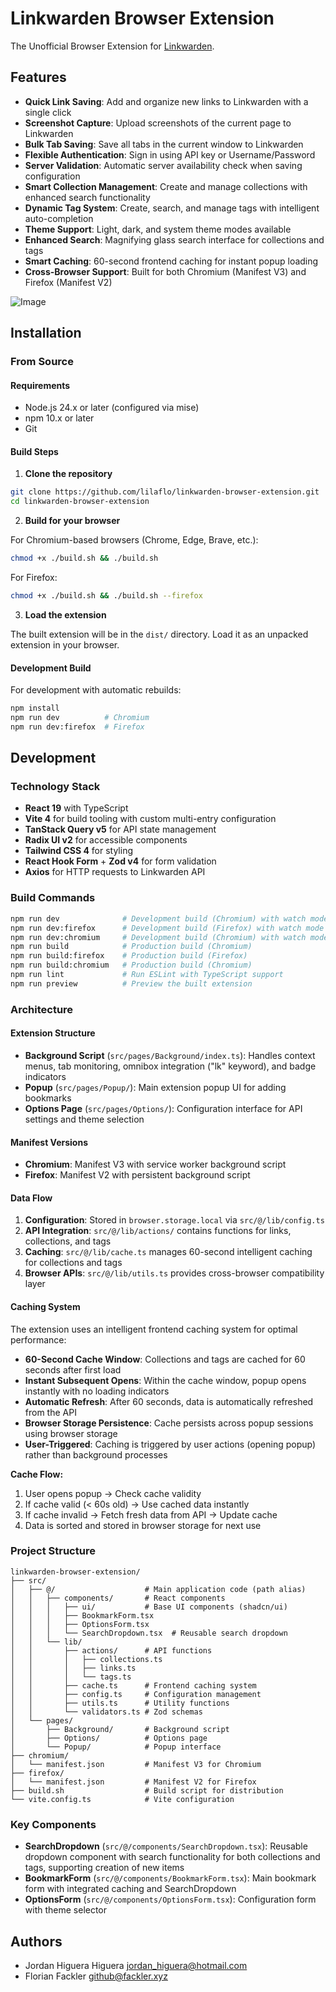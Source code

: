 # Linkwarden Browser Extension

The Unofficial Browser Extension for [Linkwarden](https://github.com/linkwarden/linkwarden).

## Features

- **Quick Link Saving**: Add and organize new links to Linkwarden with a single click
- **Screenshot Capture**: Upload screenshots of the current page to Linkwarden
- **Bulk Tab Saving**: Save all tabs in the current window to Linkwarden
- **Flexible Authentication**: Sign in using API key or Username/Password
- **Server Validation**: Automatic server availability check when saving configuration
- **Smart Collection Management**: Create and manage collections with enhanced search functionality
- **Dynamic Tag System**: Create, search, and manage tags with intelligent auto-completion
- **Theme Support**: Light, dark, and system theme modes available
- **Enhanced Search**: Magnifying glass search interface for collections and tags
- **Smart Caching**: 60-second frontend caching for instant popup loading
- **Cross-Browser Support**: Built for both Chromium (Manifest V3) and Firefox (Manifest V2)

![Image](/assets/linkwarden-extension.png)

## Installation

### From Source

#### Requirements

- Node.js 24.x or later (configured via mise)
- npm 10.x or later
- Git

#### Build Steps

1. **Clone the repository**

```bash
git clone https://github.com/lilaflo/linkwarden-browser-extension.git
cd linkwarden-browser-extension
```

2. **Build for your browser**

For Chromium-based browsers (Chrome, Edge, Brave, etc.):
```bash
chmod +x ./build.sh && ./build.sh
```

For Firefox:
```bash
chmod +x ./build.sh && ./build.sh --firefox
```

3. **Load the extension**

The built extension will be in the `dist/` directory. Load it as an unpacked extension in your browser.

#### Development Build

For development with automatic rebuilds:

```bash
npm install
npm run dev          # Chromium
npm run dev:firefox  # Firefox
```

## Development

### Technology Stack

- **React 19** with TypeScript
- **Vite 4** for build tooling with custom multi-entry configuration
- **TanStack Query v5** for API state management
- **Radix UI v2** for accessible components
- **Tailwind CSS 4** for styling
- **React Hook Form** + **Zod v4** for form validation
- **Axios** for HTTP requests to Linkwarden API

### Build Commands

```bash
npm run dev              # Development build (Chromium) with watch mode
npm run dev:firefox      # Development build (Firefox) with watch mode
npm run dev:chromium     # Development build (Chromium) with watch mode
npm run build            # Production build (Chromium)
npm run build:firefox    # Production build (Firefox)
npm run build:chromium   # Production build (Chromium)
npm run lint             # Run ESLint with TypeScript support
npm run preview          # Preview the built extension
```

### Architecture

#### Extension Structure

- **Background Script** (`src/pages/Background/index.ts`): Handles context menus, tab monitoring, omnibox integration ("lk" keyword), and badge indicators
- **Popup** (`src/pages/Popup/`): Main extension popup UI for adding bookmarks
- **Options Page** (`src/pages/Options/`): Configuration interface for API settings and theme selection

#### Manifest Versions

- **Chromium**: Manifest V3 with service worker background script
- **Firefox**: Manifest V2 with persistent background script

#### Data Flow

1. **Configuration**: Stored in `browser.storage.local` via `src/@/lib/config.ts`
2. **API Integration**: `src/@/lib/actions/` contains functions for links, collections, and tags
3. **Caching**: `src/@/lib/cache.ts` manages 60-second intelligent caching for collections and tags
4. **Browser APIs**: `src/@/lib/utils.ts` provides cross-browser compatibility layer

#### Caching System

The extension uses an intelligent frontend caching system for optimal performance:

- **60-Second Cache Window**: Collections and tags are cached for 60 seconds after first load
- **Instant Subsequent Opens**: Within the cache window, popup opens instantly with no loading indicators
- **Automatic Refresh**: After 60 seconds, data is automatically refreshed from the API
- **Browser Storage Persistence**: Cache persists across popup sessions using browser storage
- **User-Triggered**: Caching is triggered by user actions (opening popup) rather than background processes

**Cache Flow:**
1. User opens popup → Check cache validity
2. If cache valid (< 60s old) → Use cached data instantly
3. If cache invalid → Fetch fresh data from API → Update cache
4. Data is sorted and stored in browser storage for next use

### Project Structure

```
linkwarden-browser-extension/
├── src/
│   ├── @/                    # Main application code (path alias)
│   │   ├── components/       # React components
│   │   │   ├── ui/           # Base UI components (shadcn/ui)
│   │   │   ├── BookmarkForm.tsx
│   │   │   ├── OptionsForm.tsx
│   │   │   └── SearchDropdown.tsx  # Reusable search dropdown
│   │   └── lib/
│   │       ├── actions/      # API functions
│   │       │   ├── collections.ts
│   │       │   ├── links.ts
│   │       │   └── tags.ts
│   │       ├── cache.ts      # Frontend caching system
│   │       ├── config.ts     # Configuration management
│   │       ├── utils.ts      # Utility functions
│   │       └── validators.ts # Zod schemas
│   └── pages/
│       ├── Background/       # Background script
│       ├── Options/          # Options page
│       └── Popup/            # Popup interface
├── chromium/
│   └── manifest.json         # Manifest V3 for Chromium
├── firefox/
│   └── manifest.json         # Manifest V2 for Firefox
├── build.sh                  # Build script for distribution
└── vite.config.ts            # Vite configuration
```

### Key Components

- **SearchDropdown** (`src/@/components/SearchDropdown.tsx`): Reusable dropdown component with search functionality for both collections and tags, supporting creation of new items
- **BookmarkForm** (`src/@/components/BookmarkForm.tsx`): Main bookmark form with integrated caching and SearchDropdown
- **OptionsForm** (`src/@/components/OptionsForm.tsx`): Configuration form with theme selector

## Authors

- Jordan Higuera Higuera <jordan_higuera@hotmail.com>
- Florian Fackler <github@fackler.xyz>
